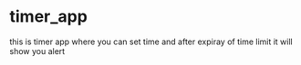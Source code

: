 # timer_app
this is timer app where you can set time and after expiray of time limit it will show you alert
